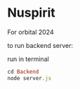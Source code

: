 # Nuspirit

For orbital 2024

to run backend server:

run in terminal

```ruby
cd Backend
node server.js
```

